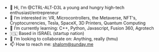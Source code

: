 - 👋 Hi, I’m @CTRL-ALT-D3L a young and hungry high-tech enthusiast/entrepreneur
- 👀 I’m interested in: VR, Microcontrollers, the Metaverse, NFT's, Cryptocurrencies, Tesla, SpaceX, 3D Printers, Quantum Computing
- 🌱 I’m currently learning: C++, Python, Javascript, Fusion 360, Agrotech
- 🇮🇱 Based in ISRAEL (startup nation)
- 💞️ I’m looking to collaborate on: Anything, really (hmu)
- 📫 How to reach me: shalom@sunday.me
